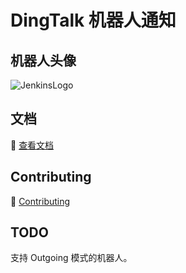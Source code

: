 # DingTalk 机器人通知

## 机器人头像

![JenkinsLogo](jenkins-logo.png)

## 文档

💯 [查看文档](https://jenkinsci.github.io/dingtalk-plugin/)

## Contributing

🍻 [Contributing](./CONTRIBUTING.md)

## TODO

支持 Outgoing 模式的机器人。